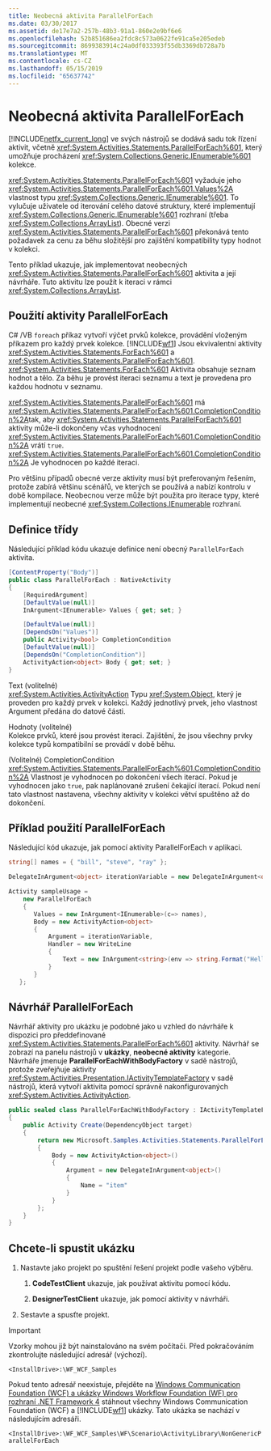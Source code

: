 ```yaml
---
title: Neobecná aktivita ParallelForEach
ms.date: 03/30/2017
ms.assetid: de17e7a2-257b-48b3-91a1-860e2e9bf6e6
ms.openlocfilehash: 52b851686ea2fdc8c573a0622fe91ca5e205edeb
ms.sourcegitcommit: 8699383914c24a0df033393f55db3369db728a7b
ms.translationtype: MT
ms.contentlocale: cs-CZ
ms.lasthandoff: 05/15/2019
ms.locfileid: "65637742"
---
```

# <a name="non-generic-parallelforeach"></a>Neobecná aktivita ParallelForEach

[!INCLUDE[netfx_current_long](../../../../includes/netfx-current-long-md.md)] ve svých nástrojů se dodává sadu tok řízení aktivit, včetně <xref:System.Activities.Statements.ParallelForEach%601>, který umožňuje procházení <xref:System.Collections.Generic.IEnumerable%601> kolekce.

<xref:System.Activities.Statements.ParallelForEach%601> vyžaduje jeho <xref:System.Activities.Statements.ParallelForEach%601.Values%2A> vlastnost typu <xref:System.Collections.Generic.IEnumerable%601>. To vylučuje uživatele od iterování celého datové struktury, které implementují <xref:System.Collections.Generic.IEnumerable%601> rozhraní (třeba <xref:System.Collections.ArrayList>). Obecné verzi <xref:System.Activities.Statements.ParallelForEach%601> překonává tento požadavek za cenu za běhu složitější pro zajištění kompatibility typy hodnot v kolekci.

Tento příklad ukazuje, jak implementovat neobecných <xref:System.Activities.Statements.ParallelForEach%601> aktivita a její návrháře. Tuto aktivitu lze použít k iteraci v rámci <xref:System.Collections.ArrayList>.

## <a name="parallelforeach-activity"></a>Použití aktivity ParallelForEach

C# /VB `foreach` příkaz vytvoří výčet prvků kolekce, provádění vloženým příkazem pro každý prvek kolekce. [!INCLUDE[wf1](../../../../includes/wf1-md.md)] Jsou ekvivalentní aktivity <xref:System.Activities.Statements.ForEach%601> a <xref:System.Activities.Statements.ParallelForEach%601>. <xref:System.Activities.Statements.ForEach%601> Aktivita obsahuje seznam hodnot a tělo. Za běhu je provést iteraci seznamu a text je provedena pro každou hodnotu v seznamu.

<xref:System.Activities.Statements.ParallelForEach%601> má <xref:System.Activities.Statements.ParallelForEach%601.CompletionCondition%2A>tak, aby <xref:System.Activities.Statements.ParallelForEach%601> aktivity může-li dokončeny včas vyhodnocení <xref:System.Activities.Statements.ParallelForEach%601.CompletionCondition%2A> vrátí `true`. <xref:System.Activities.Statements.ParallelForEach%601.CompletionCondition%2A> Je vyhodnocen po každé iteraci.

Pro většinu případů obecné verze aktivity musí být preferovaným řešením, protože zabírá většinu scénářů, ve kterých se používá a nabízí kontrolu v době kompilace. Neobecnou verze může být použita pro iterace typy, které implementují neobecné <xref:System.Collections.IEnumerable> rozhraní.

## <a name="class-definition"></a>Definice třídy

Následující příklad kódu ukazuje definice není obecný `ParallelForEach` aktivita.

```csharp
[ContentProperty("Body")]
public class ParallelForEach : NativeActivity
{
    [RequiredArgument]
    [DefaultValue(null)]
    InArgument<IEnumerable> Values { get; set; }

    [DefaultValue(null)]
    [DependsOn("Values")]
    public Activity<bool> CompletionCondition
    [DefaultValue(null)]
    [DependsOn("CompletionCondition")]
    ActivityAction<object> Body { get; set; }
}
```

Text (volitelné) \
<xref:System.Activities.ActivityAction> Typu <xref:System.Object>, který je proveden pro každý prvek v kolekci. Každý jednotlivý prvek, jeho vlastnost Argument předána do datové části.

Hodnoty (volitelné) \
Kolekce prvků, které jsou provést iteraci. Zajištění, že jsou všechny prvky kolekce typů kompatibilní se provádí v době běhu.

(Volitelné) CompletionCondition \
<xref:System.Activities.Statements.ParallelForEach%601.CompletionCondition%2A> Vlastnost je vyhodnocen po dokončení všech iterací. Pokud je vyhodnocen jako `true`, pak naplánované zrušení čekající iterací. Pokud není tato vlastnost nastavena, všechny aktivity v kolekci větví spuštěno až do dokončení.

## <a name="example-of-using-parallelforeach"></a>Příklad použití ParallelForEach

Následující kód ukazuje, jak pomocí aktivity ParallelForEach v aplikaci.

```csharp
string[] names = { "bill", "steve", "ray" };

DelegateInArgument<object> iterationVariable = new DelegateInArgument<object>() { Name = "iterationVariable" };

Activity sampleUsage =
    new ParallelForEach
    {
       Values = new InArgument<IEnumerable>(c=> names),
       Body = new ActivityAction<object>
       {
           Argument = iterationVariable,
           Handler = new WriteLine
           {
               Text = new InArgument<string>(env => string.Format("Hello {0}",                                                               iterationVariable.Get(env)))
           }
       }
   };
```

## <a name="parallelforeach-designer"></a>Návrhář ParallelForEach

Návrhář aktivity pro ukázku je podobné jako u vzhled do návrháře k dispozici pro předdefinované <xref:System.Activities.Statements.ParallelForEach%601> aktivity. Návrhář se zobrazí na panelu nástrojů v **ukázky**, **neobecné aktivity** kategorie. Návrháře jmenuje **ParallelForEachWithBodyFactory** v sadě nástrojů, protože zveřejňuje aktivity <xref:System.Activities.Presentation.IActivityTemplateFactory> v sadě nástrojů, která vytvoří aktivita pomocí správně nakonfigurovaných <xref:System.Activities.ActivityAction>.

```csharp
public sealed class ParallelForEachWithBodyFactory : IActivityTemplateFactory
{
    public Activity Create(DependencyObject target)
    {
        return new Microsoft.Samples.Activities.Statements.ParallelForEach()
        {
            Body = new ActivityAction<object>()
            {
                Argument = new DelegateInArgument<object>()
                {
                    Name = "item"
                }
            }
        };
    }
}
```

## <a name="to-run-the-sample"></a>Chcete-li spustit ukázku

1. Nastavte jako projekt po spuštění řešení projekt podle vašeho výběru.

    1. **CodeTestClient** ukazuje, jak používat aktivitu pomocí kódu.

    2. **DesignerTestClient** ukazuje, jak pomocí aktivity v návrháři.

2. Sestavte a spusťte projekt.

> [!IMPORTANT]
> Vzorky mohou již být nainstalováno na svém počítači. Před pokračováním zkontrolujte následující adresář (výchozí).
>
> `<InstallDrive>:\WF_WCF_Samples`
>
> Pokud tento adresář neexistuje, přejděte na [Windows Communication Foundation (WCF) a ukázky Windows Workflow Foundation (WF) pro rozhraní .NET Framework 4](https://go.microsoft.com/fwlink/?LinkId=150780) stáhnout všechny Windows Communication Foundation (WCF) a [!INCLUDE[wf1](../../../../includes/wf1-md.md)] ukázky. Tato ukázka se nachází v následujícím adresáři.
>
> `<InstallDrive>:\WF_WCF_Samples\WF\Scenario\ActivityLibrary\NonGenericParallelForEach`
